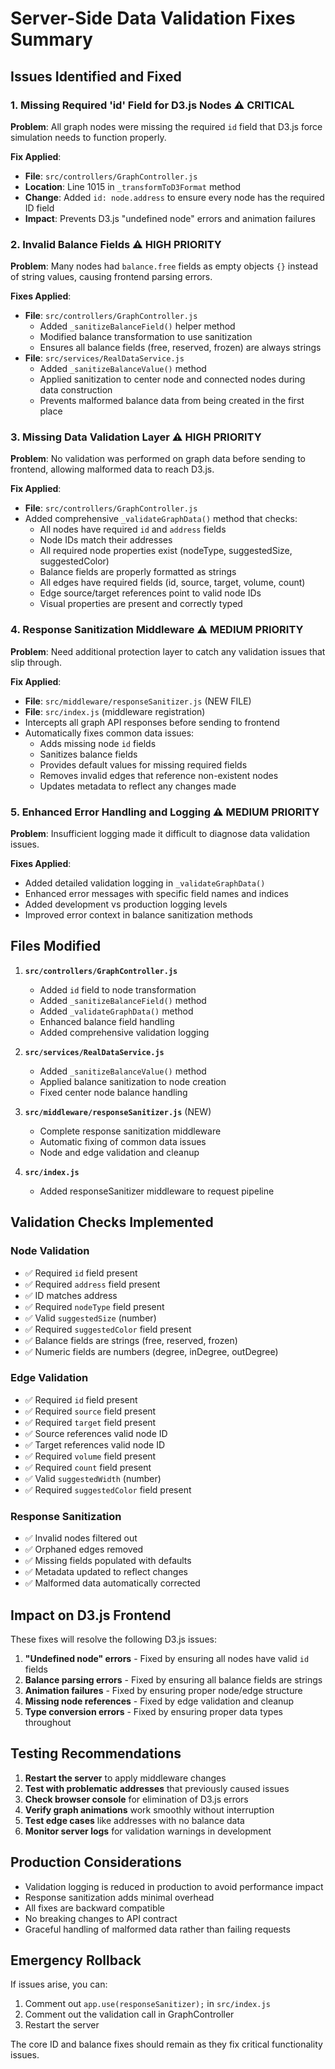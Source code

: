 # Server-Side Data Validation Fixes Summary

## Issues Identified and Fixed

### 1. Missing Required 'id' Field for D3.js Nodes ⚠️ **CRITICAL**
**Problem**: All graph nodes were missing the required `id` field that D3.js force simulation needs to function properly.

**Fix Applied**:
- **File**: `src/controllers/GraphController.js`
- **Location**: Line 1015 in `_transformToD3Format` method
- **Change**: Added `id: node.address` to ensure every node has the required ID field
- **Impact**: Prevents D3.js "undefined node" errors and animation failures

### 2. Invalid Balance Fields ⚠️ **HIGH PRIORITY**
**Problem**: Many nodes had `balance.free` fields as empty objects `{}` instead of string values, causing frontend parsing errors.

**Fixes Applied**:
- **File**: `src/controllers/GraphController.js`
  - Added `_sanitizeBalanceField()` helper method
  - Modified balance transformation to use sanitization
  - Ensures all balance fields (free, reserved, frozen) are always strings
- **File**: `src/services/RealDataService.js`
  - Added `_sanitizeBalanceValue()` method 
  - Applied sanitization to center node and connected nodes during data construction
  - Prevents malformed balance data from being created in the first place

### 3. Missing Data Validation Layer ⚠️ **HIGH PRIORITY**
**Problem**: No validation was performed on graph data before sending to frontend, allowing malformed data to reach D3.js.

**Fix Applied**:
- **File**: `src/controllers/GraphController.js`
- Added comprehensive `_validateGraphData()` method that checks:
  - All nodes have required `id` and `address` fields
  - Node IDs match their addresses
  - All required node properties exist (nodeType, suggestedSize, suggestedColor)
  - Balance fields are properly formatted as strings
  - All edges have required fields (id, source, target, volume, count)
  - Edge source/target references point to valid node IDs
  - Visual properties are present and correctly typed

### 4. Response Sanitization Middleware ⚠️ **MEDIUM PRIORITY**
**Problem**: Need additional protection layer to catch any validation issues that slip through.

**Fix Applied**:
- **File**: `src/middleware/responseSanitizer.js` (NEW FILE)
- **File**: `src/index.js` (middleware registration)
- Intercepts all graph API responses before sending to frontend
- Automatically fixes common data issues:
  - Adds missing node `id` fields
  - Sanitizes balance fields
  - Provides default values for missing required fields
  - Removes invalid edges that reference non-existent nodes
  - Updates metadata to reflect any changes made

### 5. Enhanced Error Handling and Logging ⚠️ **MEDIUM PRIORITY**
**Problem**: Insufficient logging made it difficult to diagnose data validation issues.

**Fixes Applied**:
- Added detailed validation logging in `_validateGraphData()`
- Enhanced error messages with specific field names and indices
- Added development vs production logging levels
- Improved error context in balance sanitization methods

## Files Modified

1. **`src/controllers/GraphController.js`**
   - Added `id` field to node transformation
   - Added `_sanitizeBalanceField()` method
   - Added `_validateGraphData()` method
   - Enhanced balance field handling
   - Added comprehensive validation logging

2. **`src/services/RealDataService.js`**
   - Added `_sanitizeBalanceValue()` method
   - Applied balance sanitization to node creation
   - Fixed center node balance handling

3. **`src/middleware/responseSanitizer.js`** (NEW)
   - Complete response sanitization middleware
   - Automatic fixing of common data issues
   - Node and edge validation and cleanup

4. **`src/index.js`**
   - Added responseSanitizer middleware to request pipeline

## Validation Checks Implemented

### Node Validation
- ✅ Required `id` field present
- ✅ Required `address` field present  
- ✅ ID matches address
- ✅ Required `nodeType` field present
- ✅ Valid `suggestedSize` (number)
- ✅ Required `suggestedColor` field present
- ✅ Balance fields are strings (free, reserved, frozen)
- ✅ Numeric fields are numbers (degree, inDegree, outDegree)

### Edge Validation
- ✅ Required `id` field present
- ✅ Required `source` field present
- ✅ Required `target` field present
- ✅ Source references valid node ID
- ✅ Target references valid node ID
- ✅ Required `volume` field present
- ✅ Required `count` field present
- ✅ Valid `suggestedWidth` (number)
- ✅ Required `suggestedColor` field present

### Response Sanitization
- ✅ Invalid nodes filtered out
- ✅ Orphaned edges removed
- ✅ Missing fields populated with defaults
- ✅ Metadata updated to reflect changes
- ✅ Malformed data automatically corrected

## Impact on D3.js Frontend

These fixes will resolve the following D3.js issues:
1. **"Undefined node" errors** - Fixed by ensuring all nodes have valid `id` fields
2. **Balance parsing errors** - Fixed by ensuring all balance fields are strings
3. **Animation failures** - Fixed by ensuring proper node/edge structure
4. **Missing node references** - Fixed by edge validation and cleanup
5. **Type conversion errors** - Fixed by ensuring proper data types throughout

## Testing Recommendations

1. **Restart the server** to apply middleware changes
2. **Test with problematic addresses** that previously caused issues
3. **Check browser console** for elimination of D3.js errors
4. **Verify graph animations** work smoothly without interruption
5. **Test edge cases** like addresses with no balance data
6. **Monitor server logs** for validation warnings in development

## Production Considerations

- Validation logging is reduced in production to avoid performance impact
- Response sanitization adds minimal overhead
- All fixes are backward compatible
- No breaking changes to API contract
- Graceful handling of malformed data rather than failing requests

## Emergency Rollback

If issues arise, you can:
1. Comment out `app.use(responseSanitizer);` in `src/index.js`
2. Comment out the validation call in GraphController
3. Restart the server

The core ID and balance fixes should remain as they fix critical functionality issues.